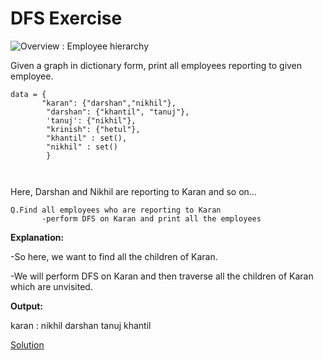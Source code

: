 # DFS Exercise

![Overview : Employee hierarchy](https://github.com/beladiyadarshan/DFS/blob/main/emp.png?raw=true)

Given a graph in dictionary form, print all employees reporting to given employee.

```
data = {
       "karan": {"darshan","nikhil"},
        "darshan": {"khantil", "tanuj"},
        'tanuj': {"nikhil"},
        "krinish": {"hetul"},
        "khantil" : set(),
        "nikhil" : set()
        }
        
    
 ```
 
 Here, Darshan and Nikhil are reporting to Karan and so on...
 
 ```
 Q.Find all employees who are reporting to Karan
        -perform DFS on Karan and print all the employees
 ```

**Explanation:**

-So here, we want to find all the children of Karan.

-We will perform DFS on Karan and then traverse all the children of Karan which are unvisited. 

**Output:**

karan : nikhil darshan tanuj khantil 

[Solution](https://github.com/beladiyadarshan/DFS/blob/main/DFS_exercise.py)
